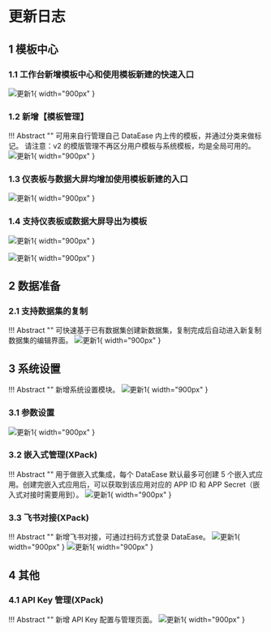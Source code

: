 # 更新日志

## 1 模板中心

### 1.1 工作台新增模板中心和使用模板新建的快速入口
![更新1](./newimg/v2-1-1.PNG){ width="900px" }

### 1.2 新增【模板管理】

!!! Abstract ""
    可用来自行管理自己 DataEase 内上传的模板，并通过分类来做标记。
    请注意：v2 的模版管理不再区分用户模板与系统模板，均是全局可用的。
![更新1](./newimg/v2-1-2.PNG){ width="900px" }

### 1.3 仪表板与数据大屏均增加使用模板新建的入口
![更新1](./newimg/v2-1-3.png){ width="900px" }

### 1.4 支持仪表板或数据大屏导出为模板
![更新1](./newimg/v2-1-4.png){ width="900px" }

![更新1](./newimg/v2-1-5.png){ width="900px" }

## 2 数据准备
### 2.1 支持数据集的复制
!!! Abstract ""
    可快速基于已有数据集创建新数据集，复制完成后自动进入新复制数据集的编辑界面。
![更新1](./newimg/v2-1-6.png){ width="900px" }

## 3 系统设置
!!! Abstract ""
    新增系统设置模块。
![更新1](./newimg/v2-1-7.png){ width="900px" }
### 3.1  参数设置
![更新1](./newimg/v2-1-8.png){ width="900px" }
### 3.2 嵌入式管理(XPack)
!!! Abstract ""
    用于做嵌入式集成，每个 DataEase 默认最多可创建 5 个嵌入式应用。创建完嵌入式应用后，可以获取到该应用对应的 APP ID 和 APP Secret（嵌入式对接时需要用到）。
![更新1](./newimg/v2-1-9.png){ width="900px" }
### 3.3 飞书对接(XPack)
!!! Abstract ""
    新增飞书对接，可通过扫码方式登录 DataEase。
![更新1](./newimg/v2-1-10.png){ width="900px" }
![更新1](./newimg/v2-1-11.png){ width="900px" }
## 4 其他
### 4.1 API Key 管理(XPack)
!!! Abstract ""
    新增 API Key 配置与管理页面。
![更新1](./newimg/v2-1-12.png){ width="900px" }